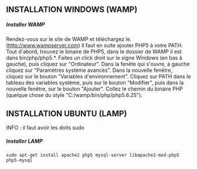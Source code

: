 
## INSTALLATION WINDOWS (WAMP)
##### Installer WAMP
Rendez-vous sur le site de WAMP et téléchargez le. (http://www.wampserver.com)
Il faut en suite ajouter PHP5 à votre PATH.
Tout d'abord, trouvez le binaire de PHP5, dans le dossier de WAMP il est dans bin/php/php5.*.
Faites un click droit sur le signe Windows (en bas à gauche), puis cliquez sur "Ordinateur".
Dans la fenête qui s'ouvre, à gauche cliquez sur "Paramètres système avancés".
Dans la nouvelle fenêtre, cliquez sur le bouton "Variables d'environnement".
Cliquez sur PATH dans le tableau des variables système, puis sur le bouton "Modifier", puis dans la nouvelle fenêtre, sur le bouton "Ajouter".
Collez le chemin du binaire PHP (quelque chose du style "C:/wamp/bin/php/php5.6.25").


## INSTALLATION UBUNTU (LAMP)
INFO : il faut avoir les doits sudo
##### Installer LAMP
```
sudo apt-get install apache2 php5 mysql-server libapache2-mod-php5 php5-mysql
```
